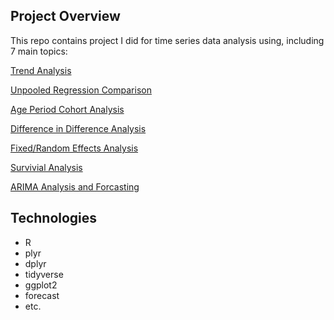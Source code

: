 ## Project Overview

This repo contains project I did for time series data analysis using, including 7 main topics:

[Trend Analysis](https://github.com/Alisaahy/Time-Series-Analysis/tree/master/1_Trend_Analysis)

[Unpooled Regression Comparison](https://github.com/Alisaahy/Time-Series-Analysis/tree/master/2_Unpooled_Regression_Comparison)

[Age Period Cohort Analysis](https://github.com/Alisaahy/Time-Series-Analysis/tree/master/3_Age_Period_Cohort_Analysis)

[Difference in Difference Analysis](https://github.com/Alisaahy/Time-Series-Analysis/tree/master/4_Diff_in_Diff)

[Fixed/Random Effects Analysis](https://github.com/Alisaahy/Time-Series-Analysis/tree/master/5_Fixed:Random_Effects)

[Survivial Analysis](https://github.com/Alisaahy/Time-Series-Analysis/tree/master/6_Survival%20Analysis)

[ARIMA Analysis and Forcasting](https://github.com/Alisaahy/Time-Series-Analysis/tree/master/7_ARIMA_Forecasting)


## Technologies

- R
- plyr
- dplyr
- tidyverse
- ggplot2
- forecast
- etc.
